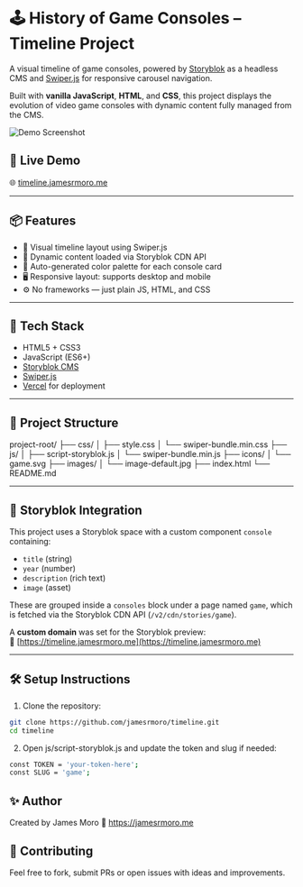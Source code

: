 # 🕹️ History of Game Consoles – Timeline Project

A visual timeline of game consoles, powered by [Storyblok](https://www.storyblok.com/) as a headless CMS and [Swiper.js](https://swiperjs.com/) for responsive carousel navigation.

Built with **vanilla JavaScript**, **HTML**, and **CSS**, this project displays the evolution of video game consoles with dynamic content fully managed from the CMS.

![Demo Screenshot](https://timeline.jamesrmoro.me/images/screenshot.png)

## 🔗 Live Demo

🌐 [timeline.jamesrmoro.me](https://timeline.jamesrmoro.me/game)

---

## 📦 Features

- 📆 Visual timeline layout using Swiper.js
- 🧩 Dynamic content loaded via Storyblok CDN API
- 🎨 Auto-generated color palette for each console card
- 🖥️ Responsive layout: supports desktop and mobile
- ⚙️ No frameworks — just plain JS, HTML, and CSS

---

## 🚀 Tech Stack

- HTML5 + CSS3
- JavaScript (ES6+)
- [Storyblok CMS](https://www.storyblok.com/)
- [Swiper.js](https://swiperjs.com/)
- [Vercel](https://vercel.com/) for deployment

---

## 📁 Project Structure
project-root/
├── css/
│ ├── style.css
│ └── swiper-bundle.min.css
├── js/
│ ├── script-storyblok.js
│ └── swiper-bundle.min.js
├── icons/
│ └── game.svg
├── images/
│ └── image-default.jpg
├── index.html
└── README.md

---

## 🧩 Storyblok Integration

This project uses a Storyblok space with a custom component `console` containing:

- `title` (string)
- `year` (number)
- `description` (rich text)
- `image` (asset)

These are grouped inside a `consoles` block under a page named `game`, which is fetched via the Storyblok CDN API (`/v2/cdn/stories/game`).

A **custom domain** was set for the Storyblok preview:  
🔗 [https://timeline.jamesrmoro.me](https://timeline.jamesrmoro.me)

---

## 🛠 Setup Instructions

1. Clone the repository:

```bash
git clone https://github.com/jamesrmoro/timeline.git
cd timeline
```

2. Open js/script-storyblok.js and update the token and slug if needed:

```bash
const TOKEN = 'your-token-here';
const SLUG = 'game';
```

## ✨ Author
Created by James Moro
🔗 https://jamesrmoro.me

## 🤝 Contributing
Feel free to fork, submit PRs or open issues with ideas and improvements.
